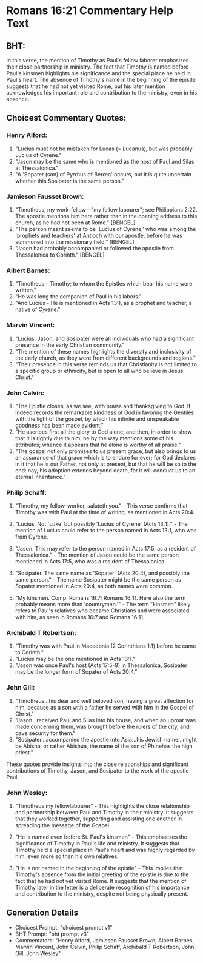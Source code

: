 # Romans 16:21 Commentary Help Text

## BHT:
In this verse, the mention of Timothy as Paul's fellow laborer emphasizes their close partnership in ministry. The fact that Timothy is named before Paul's kinsmen highlights his significance and the special place he held in Paul's heart. The absence of Timothy's name in the beginning of the epistle suggests that he had not yet visited Rome, but his later mention acknowledges his important role and contribution to the ministry, even in his absence.

## Choicest Commentary Quotes:
### Henry Alford:
1. "Lucius must not be mistaken for Lucas (= Lucanus), but was probably Lucius of Cyrene." 
2. "Jason may be the same who is mentioned as the host of Paul and Silas at Thessalonica." 
3. "A 'Sopater (son) of Pyrrhus of Berœa' occurs, but it is quite uncertain whether this Sosipater is the same person."

### Jamieson Fausset Brown:
1. "Timotheus, my work-fellow—"my fellow labourer"; see Philippians 2:22. The apostle mentions him here rather than in the opening address to this church, as he had not been at Rome." [BENGEL]
2. "The person meant seems to be 'Lucius of Cyrene,' who was among the 'prophets and teachers' at Antioch with our apostle, before he was summoned into the missionary field." [BENGEL]
3. "Jason had probably accompanied or followed the apostle from Thessalonica to Corinth." [BENGEL]

### Albert Barnes:
1. "Timotheus - Timothy; to whom the Epistles which bear his name were written." 
2. "He was long the companion of Paul in his labors."
3. "And Lucius - He is mentioned in Acts 13:1, as a prophet and teacher, a native of Cyrene."

### Marvin Vincent:
1. "Lucius, Jason, and Sosipater were all individuals who had a significant presence in the early Christian community." 
2. "The mention of these names highlights the diversity and inclusivity of the early church, as they were from different backgrounds and regions." 
3. "Their presence in this verse reminds us that Christianity is not limited to a specific group or ethnicity, but is open to all who believe in Jesus Christ."

### John Calvin:
1. "The Epistle closes, as we see, with praise and thanksgiving to God. It indeed records the remarkable kindness of God in favoring the Gentiles with the light of the gospel, by which his infinite and unspeakable goodness has been made evident."
2. "He ascribes first all the glory to God alone; and then, in order to show that it is rightly due to him, he by the way mentions some of his attributes; whence it appears that he alone is worthy of all praise."
3. "The gospel not only promises to us present grace, but also brings to us an assurance of that grace which is to endure for ever; for God declares in it that he is our Father, not only at present, but that he will be so to the end: nay, his adoption extends beyond death, for it will conduct us to an eternal inheritance."

### Philip Schaff:
1. "Timothy, my fellow-worker, saluteth you." - This verse confirms that Timothy was with Paul at the time of writing, as mentioned in Acts 20:4.

2. "Lucius. Not 'Luke' but possibly 'Lucius of Cyrene' (Acts 13:1)." - The mention of Lucius could refer to the person named in Acts 13:1, who was from Cyrene.

3. "Jason. This may refer to the person named in Acts 17:5, as a resident of Thessalonica." - The mention of Jason could be the same person mentioned in Acts 17:5, who was a resident of Thessalonica.

4. "Sosipater. The same name as 'Sopater' (Acts 20:4), and possibly the same person." - The name Sosipater might be the same person as Sopater mentioned in Acts 20:4, as both names were common.

5. "My kinsmen. Comp. Romans 16:7; Romans 16:11. Here also the term probably means more than 'countrymen.'" - The term "kinsmen" likely refers to Paul's relatives who became Christians and were associated with him, as seen in Romans 16:7 and Romans 16:11.

### Archibald T Robertson:
1. "Timothy was with Paul in Macedonia (2 Corinthians 1:1) before he came to Corinth." 
2. "Lucius may be the one mentioned in Acts 13:1." 
3. "Jason was once Paul's host (Acts 17:5-9) in Thessalonica, Sosipater may be the longer form of Sopater of Acts 20:4."

### John Gill:
1. "Timotheus...his dear and well beloved son, having a great affection for him, because as a son with a father he served with him in the Gospel of Christ."
2. "Jason...received Paul and Silas into his house, and when an uproar was made concerning them, was brought before the rulers of the city, and gave security for them."
3. "Sosipater...accompanied the apostle into Asia...his Jewish name...might be Abisha, or rather Abishua, the name of the son of Phinehas the high priest."

These quotes provide insights into the close relationships and significant contributions of Timothy, Jason, and Sosipater to the work of the apostle Paul.

### John Wesley:
1. "Timotheus my fellowlabourer" - This highlights the close relationship and partnership between Paul and Timothy in their ministry. It suggests that they worked together, supporting and assisting one another in spreading the message of the Gospel.

2. "He is named even before St. Paul's kinsmen" - This emphasizes the significance of Timothy in Paul's life and ministry. It suggests that Timothy held a special place in Paul's heart and was highly regarded by him, even more so than his own relatives.

3. "He is not named in the beginning of the epistle" - This implies that Timothy's absence from the initial greeting of the epistle is due to the fact that he had not yet visited Rome. It suggests that the mention of Timothy later in the letter is a deliberate recognition of his importance and contribution to the ministry, despite not being physically present.


## Generation Details
- Choicest Prompt: "choicest prompt v1"
- BHT Prompt: "bht prompt v3"
- Commentators: "Henry Alford, Jamieson Fausset Brown, Albert Barnes, Marvin Vincent, John Calvin, Philip Schaff, Archibald T Robertson, John Gill, John Wesley"

